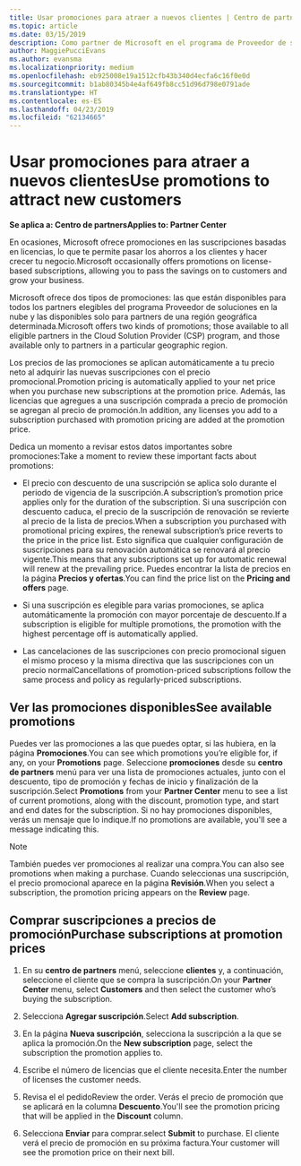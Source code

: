```yaml
---
title: Usar promociones para atraer a nuevos clientes | Centro de partners
ms.topic: article
ms.date: 03/15/2019
description: Como partner de Microsoft en el programa de Proveedor de soluciones en la nube, puedes comprar suscripciones al precio de promoción y pasar el ahorro a tus clientes.
author: MaggiePucciEvans
ms.author: evansma
ms.localizationpriority: medium
ms.openlocfilehash: eb925008e19a1512cfb43b340d4ecfa6c16f0e0d
ms.sourcegitcommit: b1ab80345b4e4af649fb8cc51d96d798e0791ade
ms.translationtype: HT
ms.contentlocale: es-ES
ms.lasthandoff: 04/23/2019
ms.locfileid: "62134665"
---
```

# <a name="use-promotions-to-attract-new-customers"></a><span data-ttu-id="27647-103">Usar promociones para atraer a nuevos clientes</span><span class="sxs-lookup"><span data-stu-id="27647-103">Use promotions to attract new customers</span></span>  

<span data-ttu-id="27647-104">**Se aplica a: Centro de partners**</span><span class="sxs-lookup"><span data-stu-id="27647-104">**Applies to: Partner Center**</span></span>

<!--[FWLink: https://go.microsoft.com/fwlink/?linkid=852469]-->

<span data-ttu-id="27647-105">En ocasiones, Microsoft ofrece promociones en las suscripciones basadas en licencias, lo que te permite pasar los ahorros a los clientes y hacer crecer tu negocio.</span><span class="sxs-lookup"><span data-stu-id="27647-105">Microsoft occasionally offers promotions on license-based subscriptions, allowing you to pass the savings on to customers and grow your business.</span></span> 

<span data-ttu-id="27647-106">Microsoft ofrece dos tipos de promociones: las que están disponibles para todos los partners elegibles del programa Proveedor de soluciones en la nube y las disponibles solo para partners de una región geográfica determinada.</span><span class="sxs-lookup"><span data-stu-id="27647-106">Microsoft offers two kinds of promotions; those available to all eligible partners in the Cloud Solution Provider (CSP) program, and those available only to partners in a particular geographic region.</span></span>

<span data-ttu-id="27647-107">Los precios de las promociones se aplican automáticamente a tu precio neto al adquirir las nuevas suscripciones con el precio promocional.</span><span class="sxs-lookup"><span data-stu-id="27647-107">Promotion pricing is automatically applied to your net price when you purchase new subscriptions at the promotion price.</span></span> <span data-ttu-id="27647-108">Además, las licencias que agregues a una suscripción comprada a precio de promoción se agregan al precio de promoción.</span><span class="sxs-lookup"><span data-stu-id="27647-108">In addition, any licenses you add to a subscription purchased with promotion pricing are added at the promotion price.</span></span> 

<span data-ttu-id="27647-109">Dedica un momento a revisar estos datos importantes sobre promociones:</span><span class="sxs-lookup"><span data-stu-id="27647-109">Take a moment to review these important facts about promotions:</span></span>

-   <span data-ttu-id="27647-110">El precio con descuento de una suscripción se aplica solo durante el periodo de vigencia de la suscripción.</span><span class="sxs-lookup"><span data-stu-id="27647-110">A subscription’s promotion price applies only for the duration of the subscription.</span></span> <span data-ttu-id="27647-111">Si una suscripción con descuento caduca, el precio de la suscripción de renovación se revierte al precio de la lista de precios.</span><span class="sxs-lookup"><span data-stu-id="27647-111">When a subscription you purchased with promotional pricing expires, the renewal subscription’s price reverts to the price in the price list.</span></span> <span data-ttu-id="27647-112">Esto significa que cualquier configuración de suscripciones para su renovación automática se renovará al precio vigente.</span><span class="sxs-lookup"><span data-stu-id="27647-112">This means that any subscriptions set up for automatic renewal will renew at the prevailing price.</span></span> <span data-ttu-id="27647-113">Puedes encontrar la lista de precios en la página **Precios y ofertas**.</span><span class="sxs-lookup"><span data-stu-id="27647-113">You can find the price list on the **Pricing and offers** page.</span></span> 

-   <span data-ttu-id="27647-114">Si una suscripción es elegible para varias promociones, se aplica automáticamente la promoción con mayor porcentaje de descuento.</span><span class="sxs-lookup"><span data-stu-id="27647-114">If a subscription is eligible for multiple promotions, the promotion with the highest percentage off is automatically applied.</span></span>

-   <span data-ttu-id="27647-115">Las cancelaciones de las suscripciones con precio promocional siguen el mismo proceso y la misma directiva que las suscripciones con un precio normal</span><span class="sxs-lookup"><span data-stu-id="27647-115">Cancellations of promotion-priced subscriptions follow the same process and policy as regularly-priced subscriptions.</span></span>

## <a name="see-available-promotions"></a><span data-ttu-id="27647-116">Ver las promociones disponibles</span><span class="sxs-lookup"><span data-stu-id="27647-116">See available promotions</span></span>

<span data-ttu-id="27647-117">Puedes ver las promociones a las que puedes optar, si las hubiera, en la página **Promociones**.</span><span class="sxs-lookup"><span data-stu-id="27647-117">You can see which promotions you’re eligible for, if any, on your **Promotions** page.</span></span> <span data-ttu-id="27647-118">Seleccione **promociones** desde su **centro de partners** menú para ver una lista de promociones actuales, junto con el descuento, tipo de promoción y fechas de inicio y finalización de la suscripción.</span><span class="sxs-lookup"><span data-stu-id="27647-118">Select **Promotions** from your **Partner Center** menu to see a list of current promotions, along with the discount, promotion type, and start and end dates for the subscription.</span></span> <span data-ttu-id="27647-119">Si no hay promociones disponibles, verás un mensaje que lo indique.</span><span class="sxs-lookup"><span data-stu-id="27647-119">If no promotions are available, you'll see a message indicating this.</span></span> 

> [!NOTE]  
> <span data-ttu-id="27647-120">También puedes ver promociones al realizar una compra.</span><span class="sxs-lookup"><span data-stu-id="27647-120">You can also see promotions when making a purchase.</span></span> <span data-ttu-id="27647-121">Cuando seleccionas una suscripción, el precio promocional aparece en la página **Revisión**.</span><span class="sxs-lookup"><span data-stu-id="27647-121">When you select a subscription, the promotion pricing appears on the **Review** page.</span></span>

## <a name="purchase-subscriptions-at-promotion-prices"></a><span data-ttu-id="27647-122">Comprar suscripciones a precios de promoción</span><span class="sxs-lookup"><span data-stu-id="27647-122">Purchase subscriptions at promotion prices</span></span>

1. <span data-ttu-id="27647-123">En su **centro de partners** menú, seleccione **clientes** y, a continuación, seleccione el cliente que se compra la suscripción.</span><span class="sxs-lookup"><span data-stu-id="27647-123">On your **Partner Center** menu, select **Customers** and then select the customer who’s buying the subscription.</span></span> 

2. <span data-ttu-id="27647-124">Selecciona **Agregar suscripción**.</span><span class="sxs-lookup"><span data-stu-id="27647-124">Select **Add subscription**.</span></span>

3. <span data-ttu-id="27647-125">En la página **Nueva suscripción**, selecciona la suscripción a la que se aplica la promoción.</span><span class="sxs-lookup"><span data-stu-id="27647-125">On the **New subscription** page, select the subscription the promotion applies to.</span></span>

4. <span data-ttu-id="27647-126">Escribe el número de licencias que el cliente necesita.</span><span class="sxs-lookup"><span data-stu-id="27647-126">Enter the number of licenses the customer needs.</span></span> 

5. <span data-ttu-id="27647-127">Revisa el el pedido</span><span class="sxs-lookup"><span data-stu-id="27647-127">Review the order.</span></span> <span data-ttu-id="27647-128">Verás el precio de promoción que se aplicará en la columna **Descuento**.</span><span class="sxs-lookup"><span data-stu-id="27647-128">You'll see the promotion pricing that will be applied in the **Discount** column.</span></span>  

6.  <span data-ttu-id="27647-129">Selecciona **Enviar** para comprar.</span><span class="sxs-lookup"><span data-stu-id="27647-129">select **Submit** to purchase.</span></span> <span data-ttu-id="27647-130">El cliente verá el precio de promoción en su próxima factura.</span><span class="sxs-lookup"><span data-stu-id="27647-130">Your customer will see the promotion price on their next bill.</span></span>  



